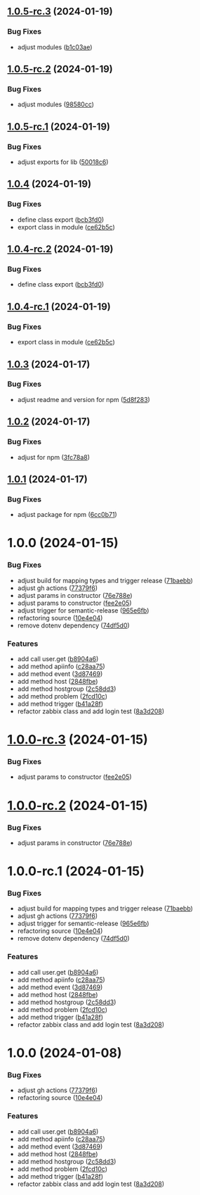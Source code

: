 ## [1.0.5-rc.3](https://github.com/flaviareisv/zabbix-cli-ts/compare/v1.0.5-rc.2...v1.0.5-rc.3) (2024-01-19)


### Bug Fixes

* adjust modules ([b1c03ae](https://github.com/flaviareisv/zabbix-cli-ts/commit/b1c03ae3cf9195c8c8e4031f031479e1bed0ccec))

## [1.0.5-rc.2](https://github.com/flaviareisv/zabbix-cli-ts/compare/v1.0.5-rc.1...v1.0.5-rc.2) (2024-01-19)


### Bug Fixes

* adjust modules ([98580cc](https://github.com/flaviareisv/zabbix-cli-ts/commit/98580cc5108641014b585e535c2a53b3d77d1e6c))

## [1.0.5-rc.1](https://github.com/flaviareisv/zabbix-cli-ts/compare/v1.0.4...v1.0.5-rc.1) (2024-01-19)


### Bug Fixes

* adjust exports for lib ([50018c6](https://github.com/flaviareisv/zabbix-cli-ts/commit/50018c661d3ced2109a0bffc78812acb63b69735))

## [1.0.4](https://github.com/flaviareisv/zabbix-cli-ts/compare/v1.0.3...v1.0.4) (2024-01-19)


### Bug Fixes

* define class export ([bcb3fd0](https://github.com/flaviareisv/zabbix-cli-ts/commit/bcb3fd008329b6de8c75a0ed24ddb36f77f40c95))
* export class in module ([ce62b5c](https://github.com/flaviareisv/zabbix-cli-ts/commit/ce62b5ce6dca7865246cc122db7210e1e9138917))

## [1.0.4-rc.2](https://github.com/flaviareisv/zabbix-cli-ts/compare/v1.0.4-rc.1...v1.0.4-rc.2) (2024-01-19)


### Bug Fixes

* define class export ([bcb3fd0](https://github.com/flaviareisv/zabbix-cli-ts/commit/bcb3fd008329b6de8c75a0ed24ddb36f77f40c95))

## [1.0.4-rc.1](https://github.com/flaviareisv/zabbix-cli-ts/compare/v1.0.3...v1.0.4-rc.1) (2024-01-19)


### Bug Fixes

* export class in module ([ce62b5c](https://github.com/flaviareisv/zabbix-cli-ts/commit/ce62b5ce6dca7865246cc122db7210e1e9138917))

## [1.0.3](https://github.com/flaviareisv/zabbix-cli-ts/compare/v1.0.2...v1.0.3) (2024-01-17)


### Bug Fixes

* adjust readme and version for npm ([5d8f283](https://github.com/flaviareisv/zabbix-cli-ts/commit/5d8f283c786e5953b787331936d803f3d675ada3))

## [1.0.2](https://github.com/flaviareisv/zabbix-cli-ts/compare/v1.0.1...v1.0.2) (2024-01-17)


### Bug Fixes

* adjust for npm ([3fc78a8](https://github.com/flaviareisv/zabbix-cli-ts/commit/3fc78a8e2ea0515d925e2e55c12b243168802247))

## [1.0.1](https://github.com/flaviareisv/zabbix-cli-ts/compare/v1.0.0...v1.0.1) (2024-01-17)


### Bug Fixes

* adjust package for npm ([6cc0b71](https://github.com/flaviareisv/zabbix-cli-ts/commit/6cc0b71676359b7bc1f085afc62560cfc10ae803))

# 1.0.0 (2024-01-15)


### Bug Fixes

* adjust build for mapping types and trigger release ([71baebb](https://github.com/flaviareisv/zabbix-cli-ts/commit/71baebb7282e8d8e0635e2229ab0984a5b9e074b))
* adjust gh actions ([77379f6](https://github.com/flaviareisv/zabbix-cli-ts/commit/77379f6a9d199547f3de0f86fc7b091de7e1dac5))
* adjust params in constructor ([76e788e](https://github.com/flaviareisv/zabbix-cli-ts/commit/76e788e59d3973292d704a4a6bb5bdb213651240))
* adjust params to constructor ([fee2e05](https://github.com/flaviareisv/zabbix-cli-ts/commit/fee2e0533c0902cfddb3538f1d45fdc3148ccaf5))
* adjust trigger for semantic-release ([965e6fb](https://github.com/flaviareisv/zabbix-cli-ts/commit/965e6fbb061e0161c8766035c4f9e5e98fb784a5))
* refactoring source ([10e4e04](https://github.com/flaviareisv/zabbix-cli-ts/commit/10e4e04b9528285b838182d1ad695a269bc3de49))
* remove dotenv dependency ([74df5d0](https://github.com/flaviareisv/zabbix-cli-ts/commit/74df5d034aea9c09ca5291d2722f07747998b711))


### Features

* add call user.get ([b8904a6](https://github.com/flaviareisv/zabbix-cli-ts/commit/b8904a623cbeae7d63593f60c542c7d194ad5eb7))
* add method apiinfo ([c28aa75](https://github.com/flaviareisv/zabbix-cli-ts/commit/c28aa7575aecca92dc65b015edc88d7ca698fd87))
* add method event ([3d87469](https://github.com/flaviareisv/zabbix-cli-ts/commit/3d874691688cb74f45de6008aedbdc6e36f44c17))
* add method host ([2848fbe](https://github.com/flaviareisv/zabbix-cli-ts/commit/2848fbe1143e1b95c61b2831e8e3ba16b28f45f7))
* add method hostgroup ([2c58dd3](https://github.com/flaviareisv/zabbix-cli-ts/commit/2c58dd3242f37b33825fb8b6dce7b15ceb90ffde))
* add method problem ([2fcd10c](https://github.com/flaviareisv/zabbix-cli-ts/commit/2fcd10c149ff03b129c73c5f1b67559ec84065fb))
* add method trigger ([b41a28f](https://github.com/flaviareisv/zabbix-cli-ts/commit/b41a28f15e94a1ac561bea6522a848570dac01cd))
* refactor zabbix class and add login test ([8a3d208](https://github.com/flaviareisv/zabbix-cli-ts/commit/8a3d208216317ad1e7083a1d607bb81c274be60e))

# [1.0.0-rc.3](https://github.com/flaviareisv/zabbix-cli-ts/compare/v1.0.0-rc.2...v1.0.0-rc.3) (2024-01-15)


### Bug Fixes

* adjust params to constructor ([fee2e05](https://github.com/flaviareisv/zabbix-cli-ts/commit/fee2e0533c0902cfddb3538f1d45fdc3148ccaf5))

# [1.0.0-rc.2](https://github.com/flaviareisv/zabbix-cli-ts/compare/v1.0.0-rc.1...v1.0.0-rc.2) (2024-01-15)


### Bug Fixes

* adjust params in constructor ([76e788e](https://github.com/flaviareisv/zabbix-cli-ts/commit/76e788e59d3973292d704a4a6bb5bdb213651240))

# 1.0.0-rc.1 (2024-01-15)


### Bug Fixes

* adjust build for mapping types and trigger release ([71baebb](https://github.com/flaviareisv/zabbix-cli-ts/commit/71baebb7282e8d8e0635e2229ab0984a5b9e074b))
* adjust gh actions ([77379f6](https://github.com/flaviareisv/zabbix-cli-ts/commit/77379f6a9d199547f3de0f86fc7b091de7e1dac5))
* adjust trigger for semantic-release ([965e6fb](https://github.com/flaviareisv/zabbix-cli-ts/commit/965e6fbb061e0161c8766035c4f9e5e98fb784a5))
* refactoring source ([10e4e04](https://github.com/flaviareisv/zabbix-cli-ts/commit/10e4e04b9528285b838182d1ad695a269bc3de49))
* remove dotenv dependency ([74df5d0](https://github.com/flaviareisv/zabbix-cli-ts/commit/74df5d034aea9c09ca5291d2722f07747998b711))


### Features

* add call user.get ([b8904a6](https://github.com/flaviareisv/zabbix-cli-ts/commit/b8904a623cbeae7d63593f60c542c7d194ad5eb7))
* add method apiinfo ([c28aa75](https://github.com/flaviareisv/zabbix-cli-ts/commit/c28aa7575aecca92dc65b015edc88d7ca698fd87))
* add method event ([3d87469](https://github.com/flaviareisv/zabbix-cli-ts/commit/3d874691688cb74f45de6008aedbdc6e36f44c17))
* add method host ([2848fbe](https://github.com/flaviareisv/zabbix-cli-ts/commit/2848fbe1143e1b95c61b2831e8e3ba16b28f45f7))
* add method hostgroup ([2c58dd3](https://github.com/flaviareisv/zabbix-cli-ts/commit/2c58dd3242f37b33825fb8b6dce7b15ceb90ffde))
* add method problem ([2fcd10c](https://github.com/flaviareisv/zabbix-cli-ts/commit/2fcd10c149ff03b129c73c5f1b67559ec84065fb))
* add method trigger ([b41a28f](https://github.com/flaviareisv/zabbix-cli-ts/commit/b41a28f15e94a1ac561bea6522a848570dac01cd))
* refactor zabbix class and add login test ([8a3d208](https://github.com/flaviareisv/zabbix-cli-ts/commit/8a3d208216317ad1e7083a1d607bb81c274be60e))

# 1.0.0 (2024-01-08)


### Bug Fixes

* adjust gh actions ([77379f6](https://github.com/flaviareisv/zabbix-cli-ts/commit/77379f6a9d199547f3de0f86fc7b091de7e1dac5))
* refactoring source ([10e4e04](https://github.com/flaviareisv/zabbix-cli-ts/commit/10e4e04b9528285b838182d1ad695a269bc3de49))


### Features

* add call user.get ([b8904a6](https://github.com/flaviareisv/zabbix-cli-ts/commit/b8904a623cbeae7d63593f60c542c7d194ad5eb7))
* add method apiinfo ([c28aa75](https://github.com/flaviareisv/zabbix-cli-ts/commit/c28aa7575aecca92dc65b015edc88d7ca698fd87))
* add method event ([3d87469](https://github.com/flaviareisv/zabbix-cli-ts/commit/3d874691688cb74f45de6008aedbdc6e36f44c17))
* add method host ([2848fbe](https://github.com/flaviareisv/zabbix-cli-ts/commit/2848fbe1143e1b95c61b2831e8e3ba16b28f45f7))
* add method hostgroup ([2c58dd3](https://github.com/flaviareisv/zabbix-cli-ts/commit/2c58dd3242f37b33825fb8b6dce7b15ceb90ffde))
* add method problem ([2fcd10c](https://github.com/flaviareisv/zabbix-cli-ts/commit/2fcd10c149ff03b129c73c5f1b67559ec84065fb))
* add method trigger ([b41a28f](https://github.com/flaviareisv/zabbix-cli-ts/commit/b41a28f15e94a1ac561bea6522a848570dac01cd))
* refactor zabbix class and add login test ([8a3d208](https://github.com/flaviareisv/zabbix-cli-ts/commit/8a3d208216317ad1e7083a1d607bb81c274be60e))
